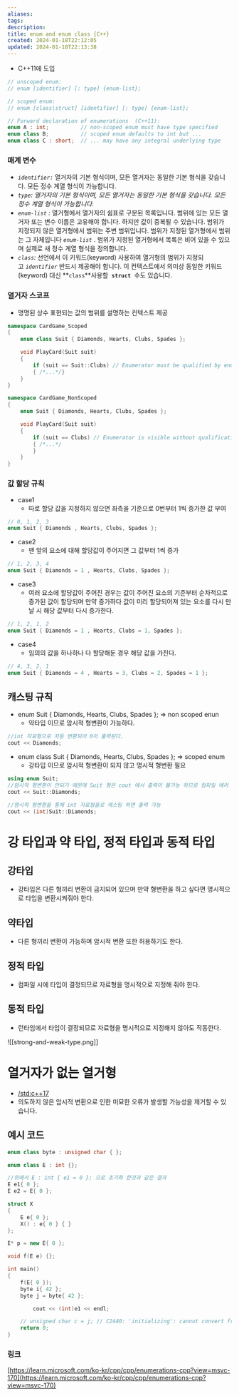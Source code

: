 ```yaml
---
aliases: 
tags: 
description:
title: enum and enum class {C++}
created: 2024-01-18T22:12:05
updated: 2024-01-18T22:13:38
---
```

- C++11에 도입

```cpp
// unscoped enum:
// enum [identifier] [: type] {enum-list};

// scoped enum:
// enum [class|struct] [identifier] [: type] {enum-list};

// Forward declaration of enumerations  (C++11):
enum A : int;          // non-scoped enum must have type specified
enum class B;          // scoped enum defaults to int but ...
enum class C : short;  // ... may have any integral underlying type
```

### 매계 변수

- *`identifier:`* 열거자의 기본 형식이며, 모든 열거자는 동일한 기본 형식을 갖습니다. 모든 정수 계열 형식이 가능합니다.
- *`type`: 열거자의 기본 형식이며, 모든 열거자는 동일한 기본 형식을 갖습니다. 모든 정수 계열 형식이 가능합니다.*
- *`enum-list` :* 열거형에서 열거자의 쉼표로 구분된 목록입니다. 범위에 있는 모든 열거자 또는 변수 이름은 고유해야 합니다. 하지만 값이 중복될 수 있습니다. 범위가 지정되지 않은 열거형에서 범위는 주변 범위입니다. 범위가 지정된 열거형에서 범위는 그 자체입니다 *`enum-list`* . 범위가 지정된 열거형에서 목록은 비어 있을 수 있으며 실제로 새 정수 계열 형식을 정의합니다.
- *`class`:* 선언에서 이 키워드(keyword) 사용하여 열거형의 범위가 지정되고 *`identifier`* 반드시 제공해야 합니다. 이 컨텍스트에서 의미상 동일한 키워드(keyword) 대신 **`class`**사용할  **`struct`**  수도 있습니다.

### 열거자 스코프

- 명명된 상수 표현되는 값의 범위를 설명하는 컨텍스트 제공

```cpp
namespace CardGame_Scoped
{
    enum class Suit { Diamonds, Hearts, Clubs, Spades };

    void PlayCard(Suit suit)
    {
        if (suit == Suit::Clubs) // Enumerator must be qualified by enum type
        { /*...*/}
    }
}

namespace CardGame_NonScoped
{
    enum Suit { Diamonds, Hearts, Clubs, Spades };

    void PlayCard(Suit suit)
    {
        if (suit == Clubs) // Enumerator is visible without qualification
        { /*...*/
        }
    }
}
```

### 값 할당 규칙

- case1
    - 따로 할당 값을 지정하지 않으면 좌측을 기준으로 0번부터 1씩 증가한 값 부여

```cpp
// 0, 1, 2, 3
enum Suit { Diamonds , Hearts, Clubs, Spades };
```

- case2
    - 맨 앞의 요소에 대해 할당값이 주어지면 그 값부터 1씩 증가

```cpp
// 1, 2, 3, 4
enum Suit { Diamonds = 1 , Hearts, Clubs, Spades };
```

- case3
    - 여러 요소에 할당값이 주어진 경우는 값이 주어진 요소의 기준부터 순차적으로 증가된 값이 할당되며 만약 증가하다 값이 미리 할당되어져 있는 요소를 다시 만날 시 해당 값부터 다시 증가한다.

```cpp
// 1, 2, 1, 2
enum Suit { Diamonds = 1 , Hearts, Clubs = 1, Spades };
```

- case4
    - 임의의 값을 하나하나 다 할당해둔 경우 해당 값을 가진다.

```cpp
// 4, 3, 2, 1
enum Suit { Diamonds = 4 , Hearts = 3, Clubs = 2, Spades = 1 };
```

## 캐스팅 규칙

- enum Suit { Diamonds, Hearts, Clubs, Spades }; ⇒ non scoped enun
    - 약타입 이므로 암시적 형변환이 가능하다.

```cpp
//int 자료형으로 자동 변환되어 0이 출력된다.
cout << Diamonds;
```

- enum class Suit { Diamonds, Hearts, Clubs, Spades }; ⇒ scoped enum
    - 강타입 이므로 암시적 형변환이 되지 않고 명시적 형변환 필요

```cpp
using enum Suit;
//암시적 형변환이 안되기 때문에 Suit 형은 cout 에서 출력이 불가능 하므로 컴파일 에러 발생
cout << Suit::Diamonds;

//명시적 형변환을 통해 int 자료형을로 캐스팅 하면 출력 가능
cout << (int)Suit::Diamonds;
```

# 강 타입과 약 타입, 정적 타입과 동적 타입

## 강타입

- 강타입은 다른 형끼리 변환이 금지되어 있으며 만약 형변환을 하고 싶다면 명시적으로 타입을 변환시켜줘야 한다.

## 약타입

- 다른 형끼리 변환이 가능하며 암시적 변환 또한 허용하기도 한다.

## 정적 타입

- 컴파일 시에 타입이 결정되므로 자료형을 명시적으로 지정해 줘야 한다.

## 동적 타입

- 런타임에서 타입이 결정되므로 자료형을 명시적으로 지정해지 않아도 작동한다.

![[strong-and-weak-type.png]]

# 열거자가 없는 열거형

- [/std:c++17](<https://learn.microsoft.com/ko-kr/cpp/build/reference/std-specify-language-standard-version?view=msvc-170>)
- 의도하지 않은 암시적 변환으로 인한 미묘한 오류가 발생할 가능성을 제거할 수 있습니다.

## 예시 코드

```cpp
enum class byte : unsigned char { };

enum class E : int {};

//위에서 E : int { e1 = 0 }; 으로 초기화 한것과 같은 결과
E e1{ 0 };
E e2 = E{ 0 };

struct X
{
    E e{ 0 };
    X() : e{ 0 } { }
};

E* p = new E{ 0 };

void f(E e) {};

int main()
{
    f(E{ 0 });
    byte i{ 42 };
    byte j = byte{ 42 };

		cout << (int)e1 << endl;

    // unsigned char c = j; // C2440: 'initializing': cannot convert from 'byte' to 'unsigned char'
    return 0;
}
```

### 링크

[https://learn.microsoft.com/ko-kr/cpp/cpp/enumerations-cpp?view=msvc-170](https://learn.microsoft.com/ko-kr/cpp/cpp/enumerations-cpp?view=msvc-170)

